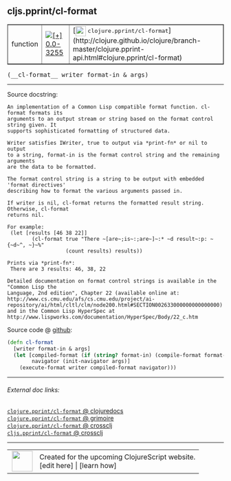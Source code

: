 ## cljs.pprint/cl-format



 <table border="1">
<tr>
<td>function</td>
<td><a href="https://github.com/cljsinfo/cljs-api-docs/tree/0.0-3255"><img valign="middle" alt="[+] 0.0-3255" title="Added in 0.0-3255" src="https://img.shields.io/badge/+-0.0--3255-lightgrey.svg"></a> </td>
<td>
[<img height="24px" valign="middle" src="http://i.imgur.com/1GjPKvB.png"> <samp>clojure.pprint/cl-format</samp>](http://clojure.github.io/clojure/branch-master/clojure.pprint-api.html#clojure.pprint/cl-format)
</td>
</tr>
</table>


 <samp>
(__cl-format__ writer format-in & args)<br>
</samp>

---





Source docstring:

```
An implementation of a Common Lisp compatible format function. cl-format formats its
arguments to an output stream or string based on the format control string given. It
supports sophisticated formatting of structured data.

Writer satisfies IWriter, true to output via *print-fn* or nil to output
to a string, format-in is the format control string and the remaining arguments
are the data to be formatted.

The format control string is a string to be output with embedded 'format directives'
describing how to format the various arguments passed in.

If writer is nil, cl-format returns the formatted result string. Otherwise, cl-format
returns nil.

For example:
 (let [results [46 38 22]]
        (cl-format true "There ~[are~;is~:;are~]~:* ~d result~:p: ~{~d~^, ~}~%"
                   (count results) results))

Prints via *print-fn*:
 There are 3 results: 46, 38, 22

Detailed documentation on format control strings is available in the "Common Lisp the
Language, 2nd edition", Chapter 22 (available online at:
http://www.cs.cmu.edu/afs/cs.cmu.edu/project/ai-repository/ai/html/cltl/clm/node200.html#SECTION002633000000000000000)
and in the Common Lisp HyperSpec at
http://www.lispworks.com/documentation/HyperSpec/Body/22_c.htm
```


Source code @ [github](https://github.com/clojure/clojurescript/blob/r1.7.58/src/main/cljs/cljs/pprint.cljs#L893-L928):

```clj
(defn cl-format
  [writer format-in & args]
  (let [compiled-format (if (string? format-in) (compile-format format-in) format-in)
        navigator (init-navigator args)]
    (execute-format writer compiled-format navigator)))
```

<!--
Repo - tag - source tree - lines:

 <pre>
clojurescript @ r1.7.58
└── src
    └── main
        └── cljs
            └── cljs
                └── <ins>[pprint.cljs:893-928](https://github.com/clojure/clojurescript/blob/r1.7.58/src/main/cljs/cljs/pprint.cljs#L893-L928)</ins>
</pre>

-->

---



###### External doc links:

[`clojure.pprint/cl-format` @ clojuredocs](http://clojuredocs.org/clojure.pprint/cl-format)<br>
[`clojure.pprint/cl-format` @ grimoire](http://conj.io/store/v1/org.clojure/clojure/1.7.0-beta3/clj/clojure.pprint/cl-format/)<br>
[`clojure.pprint/cl-format` @ crossclj](http://crossclj.info/fun/clojure.pprint/cl-format.html)<br>
[`cljs.pprint/cl-format` @ crossclj](http://crossclj.info/fun/cljs.pprint.cljs/cl-format.html)<br>

---

 <table>
<tr><td>
<img valign="middle" align="right" width="48px" src="http://i.imgur.com/Hi20huC.png">
</td><td>
Created for the upcoming ClojureScript website.<br>
[edit here] | [learn how]
</td></tr></table>

[edit here]:https://github.com/cljsinfo/cljs-api-docs/blob/master/cljsdoc/cljs.pprint_cl-format.cljsdoc
[learn how]:https://github.com/cljsinfo/cljs-api-docs/wiki/cljsdoc-files

<!--

This information was too distracting to show to readers, but I'll leave it
commented here since it is helpful to:

- pretty-print the data used to generate this document
- and show how to retrieve that data



The API data for this symbol:

```clj
{:ns "cljs.pprint",
 :name "cl-format",
 :signature ["[writer format-in & args]"],
 :history [["+" "0.0-3255"]],
 :type "function",
 :full-name-encode "cljs.pprint_cl-format",
 :source {:code "(defn cl-format\n  [writer format-in & args]\n  (let [compiled-format (if (string? format-in) (compile-format format-in) format-in)\n        navigator (init-navigator args)]\n    (execute-format writer compiled-format navigator)))",
          :title "Source code",
          :repo "clojurescript",
          :tag "r1.7.58",
          :filename "src/main/cljs/cljs/pprint.cljs",
          :lines [893 928]},
 :full-name "cljs.pprint/cl-format",
 :clj-symbol "clojure.pprint/cl-format",
 :docstring "An implementation of a Common Lisp compatible format function. cl-format formats its\narguments to an output stream or string based on the format control string given. It\nsupports sophisticated formatting of structured data.\n\nWriter satisfies IWriter, true to output via *print-fn* or nil to output\nto a string, format-in is the format control string and the remaining arguments\nare the data to be formatted.\n\nThe format control string is a string to be output with embedded 'format directives'\ndescribing how to format the various arguments passed in.\n\nIf writer is nil, cl-format returns the formatted result string. Otherwise, cl-format\nreturns nil.\n\nFor example:\n (let [results [46 38 22]]\n        (cl-format true \"There ~[are~;is~:;are~]~:* ~d result~:p: ~{~d~^, ~}~%\"\n                   (count results) results))\n\nPrints via *print-fn*:\n There are 3 results: 46, 38, 22\n\nDetailed documentation on format control strings is available in the \"Common Lisp the\nLanguage, 2nd edition\", Chapter 22 (available online at:\nhttp://www.cs.cmu.edu/afs/cs.cmu.edu/project/ai-repository/ai/html/cltl/clm/node200.html#SECTION002633000000000000000)\nand in the Common Lisp HyperSpec at\nhttp://www.lispworks.com/documentation/HyperSpec/Body/22_c.htm"}

```

Retrieve the API data for this symbol:

```clj
;; from Clojure REPL
(require '[clojure.edn :as edn])
(-> (slurp "https://raw.githubusercontent.com/cljsinfo/cljs-api-docs/catalog/cljs-api.edn")
    (edn/read-string)
    (get-in [:symbols "cljs.pprint/cl-format"]))
```

-->
